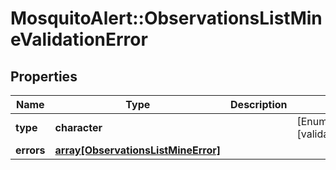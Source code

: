 # MosquitoAlert::ObservationsListMineValidationError


## Properties
Name | Type | Description | Notes
------------ | ------------- | ------------- | -------------
**type** | **character** |  | [Enum: [validation_error]] 
**errors** | [**array[ObservationsListMineError]**](ObservationsListMineError.md) |  | 


